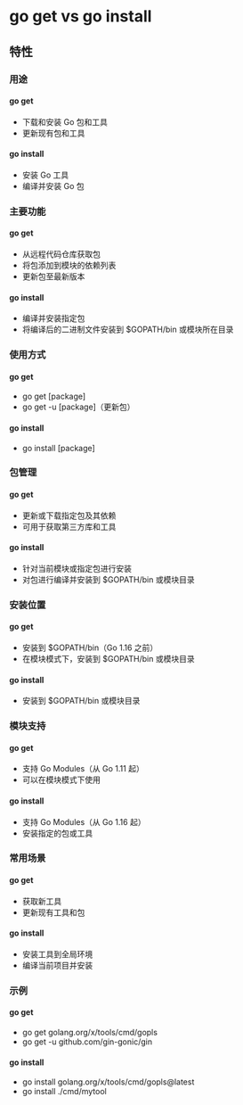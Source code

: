 # go get vs go install

## 特性

### 用途
#### go get

- 下载和安装 Go 包和工具
- 更新现有包和工具

#### go install

- 安装 Go 工具
- 编译并安装 Go 包

### 主要功能
#### go get

- 从远程代码仓库获取包
- 将包添加到模块的依赖列表
- 更新包至最新版本

#### go install

- 编译并安装指定包
- 将编译后的二进制文件安装到 $GOPATH/bin 或模块所在目录

### 使用方式
#### go get

- go get [package]
- go get -u [package]（更新包）

#### go install

- go install [package]

### 包管理
#### go get

- 更新或下载指定包及其依赖
- 可用于获取第三方库和工具

#### go install

- 针对当前模块或指定包进行安装
- 对包进行编译并安装到 $GOPATH/bin 或模块目录

### 安装位置
#### go get

- 安装到 $GOPATH/bin（Go 1.16 之前）
- 在模块模式下，安装到 $GOPATH/bin 或模块目录

#### go install

- 安装到 $GOPATH/bin 或模块目录

### 模块支持
#### go get

- 支持 Go Modules（从 Go 1.11 起）
- 可以在模块模式下使用

#### go install

- 支持 Go Modules（从 Go 1.16 起）
- 安装指定的包或工具

### 常用场景
#### go get

- 获取新工具
- 更新现有工具和包

#### go install

- 安装工具到全局环境
- 编译当前项目并安装

### 示例
#### go get

- go get golang.org/x/tools/cmd/gopls
- go get -u github.com/gin-gonic/gin

#### go install

- go install golang.org/x/tools/cmd/gopls@latest
- go install ./cmd/mytool

